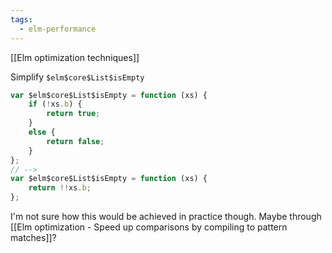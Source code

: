 ```yaml
---
tags:
  - elm-performance
---
```

[[Elm optimization techniques]]

Simplify `$elm$core$List$isEmpty`

```js
var $elm$core$List$isEmpty = function (xs) {
	if (!xs.b) {
		return true;
	}
	else {
		return false;
	}
};
// -->
var $elm$core$List$isEmpty = function (xs) {
	return !!xs.b;
};
```

I'm not sure how this would be achieved in practice though. Maybe through [[Elm optimization - Speed up comparisons by compiling to pattern matches]]?